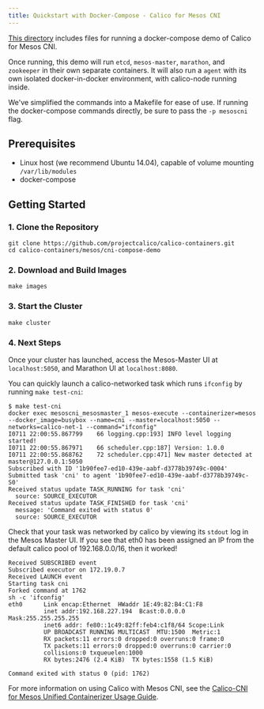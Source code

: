 ```yaml
---
title: Quickstart with Docker-Compose - Calico for Mesos CNI
---
```

[This directory](https://github.com/tigera/calico-docs/tree/master/getting-started/mesos/demos/cni) includes files for running a docker-compose demo of Calico for Mesos CNI.

Once running, this demo will run `etcd`, `mesos-master`, `marathon`, and `zookeeper`
in their own separate containers. It will also run a `agent` with its own
isolated docker-in-docker environment, with calico-node running inside.

We've simplified the commands into a Makefile for ease of use. If running the docker-compose
commands directly, be sure to pass the `-p mesoscni` flag.

## Prerequisites
- Linux host (we recommend Ubuntu 14.04), capable of volume mounting `/var/lib/modules`
- docker-compose

## Getting Started

### 1. Clone the Repository

```shell
git clone https://github.com/projectcalico/calico-containers.git
cd calico-containers/mesos/cni-compose-demo
```

### 2. Download and Build Images

```shell
make images
```

### 3. Start the Cluster

```shell
make cluster
```

### 4. Next Steps
Once your cluster has launched, access the Mesos-Master UI at `localhost:5050`, and Marathon UI at `localhost:8080`.

You can quickly launch a calico-networked task which runs `ifconfig` by running `make test-cni`:

```shell
$ make test-cni
docker exec mesoscni_mesosmaster_1 mesos-execute --containerizer=mesos --docker_image=busybox --name=cni --master=localhost:5050 --networks=calico-net-1 --command="ifconfig"
I0711 22:00:55.867799    66 logging.cpp:193] INFO level logging started!
I0711 22:00:55.867971    66 scheduler.cpp:187] Version: 1.0.0
I0711 22:00:55.868762    72 scheduler.cpp:471] New master detected at master@127.0.0.1:5050
Subscribed with ID '1b90fee7-ed10-439e-aabf-d3778b39749c-0004'
Submitted task 'cni' to agent '1b90fee7-ed10-439e-aabf-d3778b39749c-S0'
Received status update TASK_RUNNING for task 'cni'
  source: SOURCE_EXECUTOR
Received status update TASK_FINISHED for task 'cni'
  message: 'Command exited with status 0'
  source: SOURCE_EXECUTOR
```

Check that your task was networked by calico by viewing its `stdout` log in the Mesos Master UI. If you see that eth0 has been assigned an IP from the default calico pool of 192.168.0.0/16, then it worked!

```shell
Received SUBSCRIBED event
Subscribed executor on 172.19.0.7
Received LAUNCH event
Starting task cni
Forked command at 1762
sh -c 'ifconfig'
eth0      Link encap:Ethernet  HWaddr 1E:49:82:B4:C1:F8  
          inet addr:192.168.227.194  Bcast:0.0.0.0  Mask:255.255.255.255
          inet6 addr: fe80::1c49:82ff:feb4:c1f8/64 Scope:Link
          UP BROADCAST RUNNING MULTICAST  MTU:1500  Metric:1
          RX packets:11 errors:0 dropped:0 overruns:0 frame:0
          TX packets:11 errors:0 dropped:0 overruns:0 carrier:0
          collisions:0 txqueuelen:1000
          RX bytes:2476 (2.4 KiB)  TX bytes:1558 (1.5 KiB)

Command exited with status 0 (pid: 1762)
```

For more information on using Calico with Mesos CNI, see the [Calico-CNI for Mesos Unified Containerizer Usage Guide]({{site.baseurl}}/{{page.version}}/getting-started/mesos/tutorials/unified).
